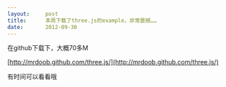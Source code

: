 ```yaml
---
layout:     post
title:      本周下载了three.js的example，非常震撼……
date:       2012-09-30
---
```

在github下载下，大概70多M

[http://mrdoob.github.com/three.js/](http://mrdoob.github.com/three.js/)

有时间可以看看哦
